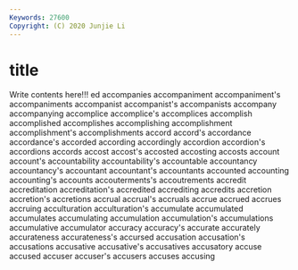 ```yaml
---
Keywords: 27600
Copyright: (C) 2020 Junjie Li
---
```


# title

Write contents here!!!
ed 
accompanies 
accompaniment 
accompaniment's 
accompaniments 
accompanist 
accompanist's
accompanists 
accompany 
accompanying 
accomplice 
accomplice's 
accomplices 
accomplish 
accomplished 
accomplishes 
accomplishing
accomplishment 
accomplishment's 
accomplishments 
accord 
accord's 
accordance 
accordance's 
accorded 
according 
accordingly
accordion 
accordion's 
accordions 
accords 
accost 
accost's 
accosted 
accosting 
accosts 
account
account's 
accountability 
accountability's 
accountable 
accountancy 
accountancy's 
accountant 
accountant's 
accountants 
accounted
accounting 
accounting's 
accounts 
accouterments's 
accoutrements 
accredit 
accreditation 
accreditation's 
accredited 
accrediting
accredits 
accretion 
accretion's 
accretions 
accrual 
accrual's 
accruals 
accrue 
accrued 
accrues
accruing 
acculturation 
acculturation's 
accumulate 
accumulated 
accumulates 
accumulating 
accumulation 
accumulation's 
accumulations
accumulative 
accumulator 
accuracy 
accuracy's 
accurate 
accurately 
accurateness 
accurateness's 
accursed 
accusation
accusation's 
accusations 
accusative 
accusative's 
accusatives 
accusatory 
accuse 
accused 
accuser 
accuser's
accusers 
accuses 
accusing 
